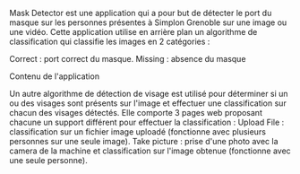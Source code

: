 Mask Detector est une application qui a pour but de détecter le port du masque sur les personnes présentes à Simplon Grenoble sur une image ou une vidéo. Cette application utilise en arrière plan un algorithme de classification qui classifie les images en 2 catégories :

Correct : port correct du masque.
Missing : absence du masque


Contenu de l'application

Un autre algorithme de détection de visage est utilisé pour déterminer si un ou des visages sont présents sur l'image et effectuer une classification sur chacun des visages détectés. Elle comporte 3 pages web proposant chacune un support différent pour effectuer la classification :
Upload File : classification sur un fichier image uploadé (fonctionne avec plusieurs personnes sur une seule image).
Take picture : prise d'une photo avec la camera de la machine et classification sur l'image obtenue (fonctionne avec une seule personne).
